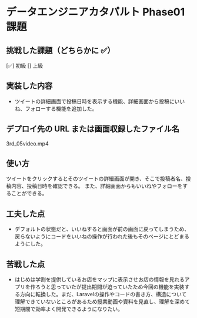 # データエンジニアカタパルト Phase01 課題

## 挑戦した課題（どちらかに ✅）

[✅] 初級
[] 上級

## 実装した内容

- ツイートの詳細画面で投稿日時を表示する機能、詳細画面から投稿にいいね、フォローする機能を追加した。

## デプロイ先の URL または画面収録したファイル名

3rd_05video.mp4

## 使い方

ツイートをクリックするとそのツイートの詳細画面が開き、そこで投稿者名、投稿内容、投稿日時を確認できる。
また、詳細画面からもいいねやフォローをすることができる。

## 工夫した点

- デフォルトの状態だと、いいねすると画面が前の画面に戻ってしまうため、戻らないようにコードをいいねの操作が行われた後もそのページにとどまるようにした。

## 苦戦した点

- はじめは学割を提供しているお店をマップに表示させお店の情報を見れるアプリを作ろうと思っていたが提出期間が迫っていたため今回の機能を実装する方向に転換した。まだ、Laravelの操作やコードの書き方、構造について理解できていないところがあるため授業動画や資料を見直し、理解を深めて短期間で効率よく開発できるようになりたい。